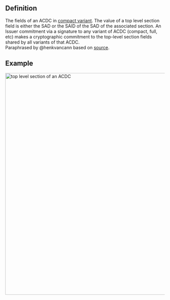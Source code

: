 ## Definition
The fields of an ACDC in [compact variant](compact-variant). The value of a top level section field is either the SAD or the SAID of the SAD of the associated section.
An Issuer commitment via a signature to any variant of ACDC (compact, full, etc) makes a cryptographic commitment to the top-level section fields shared by all variants of that ACDC.\
Paraphrased by @henkvancann based on [source](https://github.com/WebOfTrust/ietf-ipex/blob/main/draft-ssmith-ipex.md#example-most-compact-variant).


## Example
<img src="https://hackmd.io/_uploads/rJ0JJcEes.png" alt="top level section of an ACDC" width="700" />
